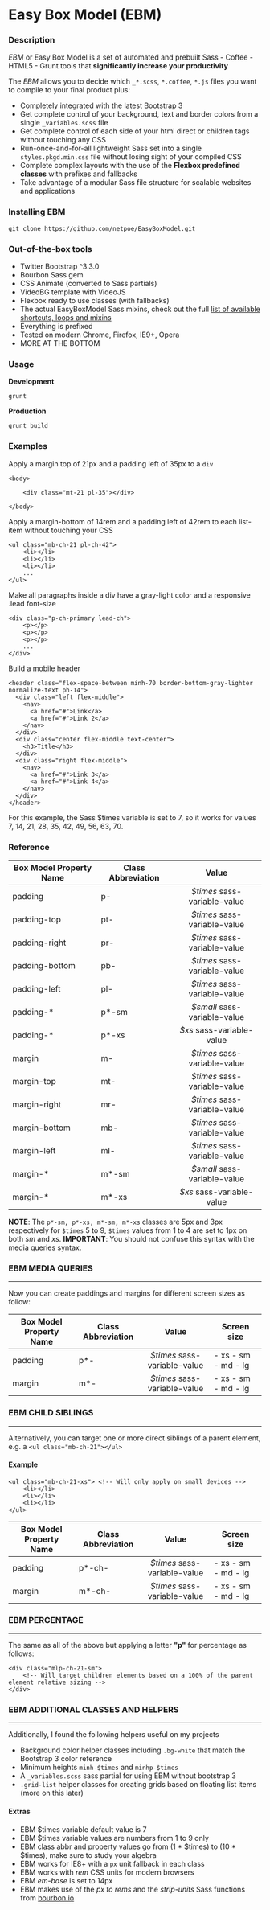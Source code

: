 # Easy Box Model (EBM)

### Description

_EBM_ or Easy Box Model is a set of automated and prebuilt Sass - Coffee - HTML5 - Grunt tools that __significantly increase your productivity__

The _EBM_ allows you to decide which `_*.scss`, `*.coffee`, `*.js` files you want to compile to your final product plus: 

- Completely integrated with the latest Bootstrap 3
- Get complete control of your background, text and border colors from a single `_variables.scss` file
- Get complete control of each side of your html direct or children tags without touching any CSS
- Run-once-and-for-all lightweight Sass set into a single `styles.pkgd.min.css` file without losing sight of your compiled CSS
- Complete complex layouts with the use of the __Flexbox predefined classes__ with prefixes and fallbacks
- Take advantage of a modular Sass file structure for scalable websites and applications

### Installing EBM

	git clone https://github.com/netpoe/EasyBoxModel.git

### Out-of-the-box tools

- Twitter Bootstrap ^3.3.0
- Bourbon Sass gem
- CSS Animate (converted to Sass partials)
- VideoBG template with VideoJS
- Flexbox ready to use classes (with fallbacks)
- The actual EasyBoxModel Sass mixins, check out the full [list of available shortcuts, loops and mixins](https://github.com/netpoe/EasyBoxModel/tree/master/src/scss/EBM)
- Everything is prefixed
- Tested on modern Chrome, Firefox, IE9+, Opera
- MORE AT THE BOTTOM

### Usage

__Development__

	grunt

__Production__

	grunt build

### Examples

Apply a margin top of 21px and a padding left of 35px to a `div`

	<body>
		
		<div class="mt-21 pl-35"></div>

	</body>

Apply a margin-bottom of 14rem and a padding left of 42rem to each list-item without touching your CSS

	<ul class="mb-ch-21 pl-ch-42">
		<li></li>
		<li></li>
		<li></li>
		...
	</ul>

Make all paragraphs inside a div have a gray-light color and a responsive .lead font-size

	<div class="p-ch-primary lead-ch">
		<p></p>
		<p></p>
		<p></p>
		...
	</div>

Build a mobile header

	<header class="flex-space-between minh-70 border-bottom-gray-lighter normalize-text ph-14">
	  <div class="left flex-middle">
	    <nav>
	      <a href="#">Link</a>
	      <a href="#">Link 2</a>
	    </nav>
	  </div>
	  <div class="center flex-middle text-center">
	    <h3>Title</h3>
	  </div>
	  <div class="right flex-middle">
	    <nav>
	      <a href="#">Link 3</a>
	      <a href="#">Link 4</a>
	    </nav>
	  </div>
	</header>

For this example, the Sass $times variable is set to 7, so it works for values 7, 14, 21, 28, 35, 42, 49, 56, 63, 70. 

### Reference

| Box Model Property Name| Class Abbreviation | Value |
| ------------- | ------------- | :-----: |
| padding | p- | *$times* sass-variable-value |
| padding-top | pt- | *$times* sass-variable-value |
| padding-right | pr- | *$times* sass-variable-value |
| padding-bottom | pb- | *$times* sass-variable-value |
| padding-left | pl- | *$times* sass-variable-value |
| padding-\* | p\*-sm | *$small* sass-variable-value |
| padding-\* | p\*-xs | *$xs* sass-variable-value |
| margin | m- | *$times* sass-variable-value |
| margin-top | mt- | *$times* sass-variable-value |
| margin-right | mr- | *$times* sass-variable-value |
| margin-bottom | mb- | *$times* sass-variable-value |
| margin-left | ml- | *$times* sass-variable-value |
| margin-\* | m\*-sm | *$small* sass-variable-value |
| margin-\* | m\*-xs | *$xs* sass-variable-value |

__NOTE__: The `p*-sm, p*-xs, m*-sm, m*-xs` classes are 5px and 3px respectively for `$times` 5 to 9, `$times` values from 1 to 4 are set to 1px on both _sm_ and _xs_. __IMPORTANT__: You should not confuse this syntax with the media queries syntax.

### EBM MEDIA QUERIES
___

Now you can create paddings and margins for different screen sizes as follow:

| Box Model Property Name| Class Abbreviation | Value | Screen size |
| ------------- | ------------- | :-----: | ------- |
| padding | p\*- | *$times* sass-variable-value | - xs - sm - md - lg |
| margin | m\*- | *$times* sass-variable-value | - xs - sm - md - lg |

### EBM CHILD SIBLINGS
___

Alternatively, you can target one or more direct siblings of a parent element, e.g. a `<ul class="mb-ch-21"></ul>`

#### Example
	
	<ul class="mb-ch-21-xs"> <!-- Will only apply on small devices -->
		<li></li>
		<li></li>
		<li></li>
	</ul>

| Box Model Property Name| Class Abbreviation | Value | Screen size |
| ------------- | ------------- | :-----: | ------- |
| padding | p\*-ch- | *$times* sass-variable-value | - xs - sm - md - lg |
| margin | m\*-ch- | *$times* sass-variable-value | - xs - sm - md - lg |

### EBM PERCENTAGE 
___

The same as all of the above but applying a letter __"p"__ for percentage as follows: 

	<div class="mlp-ch-21-sm">
		<!-- Will target children elements based on a 100% of the parent element relative sizing -->
	</div>

### EBM ADDITIONAL CLASSES AND HELPERS
___

Additionally, I found the following helpers useful on my projects

- Background color helper classes including `.bg-white` that match the Bootstrap 3 color reference
- Minimum heights `minh-$times` and `minhp-$times`
- A `_variables.scss` sass partial for using EBM without bootstrap 3
- `.grid-list` helper classes for creating grids based on floating list items (more on this later)

#### Extras

- EBM $times variable default value is 7
- EBM $times variable values are numbers from 1 to 9 only
- EBM class abbr and property values go from (1 * $times) to (10 * $times), make sure to study your algebra
- EBM works for IE8+ with a `px` unit fallback in each class
- EBM works with _rem_ CSS units for modern browsers
- EBM _em-base_ is set to 14px 
- EBM makes use of the _px to rems_ and the _strip-units_ Sass functions from [bourbon.io](http://bourbon.io)
